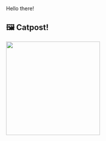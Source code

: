 Hello there!



## 🖼️ Catpost!

<sub>
    <img src="https://cdn2.thecatapi.com/images/a9e.jpg" height="256">
</sub>

